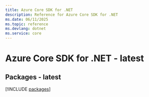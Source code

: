 ```yaml
---
title: Azure Core SDK for .NET
description: Reference for Azure Core SDK for .NET
ms.date: 06/11/2025
ms.topic: reference
ms.devlang: dotnet
ms.service: core
---
```

# Azure Core SDK for .NET - latest
## Packages - latest
[!INCLUDE [packages](core-index.md)]